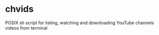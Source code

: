 # chvids
POSIX sh script for listing, watching and downloading YouTube channels videos from terminal
